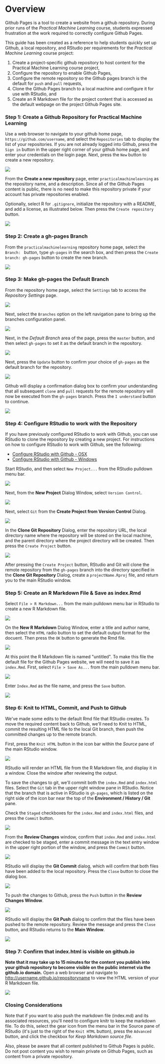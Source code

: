# Overview
Github Pages is a tool to create a website from a github repository. During prior runs of the *Practical Machine Learning* course, students expressed frustration at the work required to correctly configure Github Pages.

This guide has been created as a reference to help students quickly set up Github, a local repository, and RStudio per requirements for the *Practical Machine Learning* course project:

1. Create a project-specific github repository to host content for the Practical Machine Learning course project,
2. Configure the repository to enable Github Pages,
3. Configure the remote repository so the Github pages branch is the default for `push` and `pull` requests,
4. Clone the Github Pages branch to a local machine and configure it for use with RStudio, and
5. Create an R Markdown file for the project content that is accessed as the default webpage on the project Github Pages site.


### Step 1: Create a Github Repository for Practical Machine Learning

Use a web browser to navigate to your github home page, `https://github.com/username`, and select the `Repositories` tab to display the list of your repositories. If you are not already logged into Github, press the `Sign in` button in the upper right corner of your github home page, and enter your credentials on the login page. Next, press the `New` button to create a new repository.

<img src="./images/gh-pages01.png">

From the **Create a new repository** page, enter `practicalmachinelearning` as the repository name, and a description. Since all of the Github Pages content is public, there is no need to make this repository private if your account has private repositories enabled.

Optionally, select R for `.gitignore`, initialize the repository with a README, and add a license, as illustrated below. Then press the `Create repository` button.

<img src="./images/gh-pages02.png">

### Step 2: Create a gh-pages Branch

From the `practicalmachinelearning` repository home page, select the `Branch: ` button, type `gh-pages` in the search box, and then press the `Create branch: gh-pages` button to create the new branch.

<img src="./images/gh-pages03.png">

### Step 3: Make gh-pages the Default Branch

From the repository home page, select the `Settings` tab to access the *Repository Settings* page.

<img src="./images/gh-pages04.png">

Next, select the `Branches` option on the left navigation pane to bring up the branches configuration panel.

<img src="./images/gh-pages05.png">

Next, in the *Default Branch* area of the page, press the `master` button, and then select `gh-pages` to set it as the default branch in the repository.

<img src="./images/gh-pages06.png">

Next, press the `Update` button to confirm your choice of `gh-pages` as the default branch for the repository.

<img src="./images/gh-pages07.png">

Github will display a confirmation dialog box to confirm your understanding that all subsequent `clone` and `pull` requests for the remote repository will now be executed from the `gh-pages` branch. Press the `I understand` button to continue.

<img src="./images/gh-pages08.png">

### Step 4: Configure RStudio to work with the Repository

If you have previously configured RStudio to work with Github, you can use RStudio to clone the repository by creating a new project. For instructions on how to configure RStudio to work with Github, see the following:

* [Configure RStudio with Github - OSX](https://github.com/lgreski/datasciencectacontent/blob/master/markdown/configureRStudioGitOSXVersion.md)
* [Configure RStudio with Github - Windows](https://github.com/lgreski/datasciencectacontent/blob/master/markdown/configureRStudioGitWindowsVersion.md)

Start RStudio, and then select `New Project...` from the RStudio pulldown menu bar.

<img src="./images/gh-pages09.png">

Next, from the **New Project** Dialog Window, select `Version Control`.

<img src="./images/gh-pages10.png">

Next, select `Git` from the **Create Project from Version Control** Dialog.

<img src="./images/gh-pages11.png">

In the **Clone Git Repository** Dialog, enter the repository URL, the local directory name where the repository will be stored on the local machine, and the parent directory where the project directory will be created. Then press the `Create Project` button.

<img src="./images/gh-pages12.png">

After pressing the `Create Project` button, RStudio and Git will clone the remote repository from the `gh-pages` branch into the directory specified in the **Clone Git Repository** Dialog, create a `projectName.Rproj` file, and return you to the main RStudio window.

### Step 5: Create an R Markdown File & Save as index.Rmd

Select `File > R Markdown...` from the main pulldown menu bar in RStudio to create a new R Markdown file.

<img src="./images/gh-pages13.png">

On the **New R Markdown** Dialog Window, enter a title and author name, then select the `HTML` radio button to set the default output format for the docuent. Then press the `OK` button to generate the Rmd file.

<img src="./images/gh-pages14.png">

At this point the R Markdown file is named "untitled". To make this file the default file for the Github Pages website, we will need to save it as `index.Rmd`. First, select `File > Save As...` from the main pulldown menu bar.

<img src="./images/gh-pages15.png">

Enter `Index.Rmd` as the file name, and press the `Save` button.

<img src="./images/gh-pages16.png">

### Step 6: Knit to HTML, Commit, and Push to Github

We've made some edits to the default Rmd file that RStudio creates. To move the required content back to Github, we'll need to Knit to HTML, commit the resulting HTML file to the local Git branch, then push the committed changes up to the remote branch.

First, press the `Knit HTML` button in the icon bar within the *Source* pane of the main RStudio window.

<img src="./images/gh-pages17.png">

RStudio will render an HTML file from the R Markdown file, and display it in a window. Close the window after reviewing the output.

To save the changes to git, we'll commit both the `index.Rmd` and `index.html` files. Select the `Git` tab in the upper right window pane in RStudio. Notice that the branch that is active in RStudio is `gh-pages`, which is listed on the right side of the icon bar near the top of the **Environment / History / Git** pane.

Check the `Staged` checkboxes for the `index.Rmd` and `index.html` files, and press the `Commit` button.

<img src="./images/gh-pages18.png">

From the **Review Changes** window, confirm that `index.Rmd` and `index.html` are checked to be staged, enter a commit message in the text entry window in the upper right portion of the window, and press the `Commit` button.

<img src="./images/gh-pages19.png">

RStudio will display the **Git Commit** dialog, which will confirm that both files have been added to the local repository. Press the `Close` button to close the dialog box.

<img src="./images/gh-pages20.png">

To push the changes to Github, press the `Push` button in the **Review Changes Window**.

<img src="./images/gh-pages21.png">

RStudio will display the **Git Push** dialog to confirm that the files have been pushed to the remote repository. Review the message and press the `Close` button, and RStudio returns to the **Main Window**.

<img src="./images/gh-pages22.png">

### Step 7: Confirm that index.html is visible on github.io

<strong>Note that it may take up to 15 minutes for the content you publish into your github repository to become visible on the public internet via the github.io domain.</strong> Open a web browser and navigate to http://username.github.io/repositoryname to view the HTML version of your R Markdown file.

<img src="./images/gh-pages23.png">

### Closing Considerations

Note that if you want to also push the markdown file (index.md) and its associated resources, you'll need to configure knitr to keep the markdown file. To do this, select the gear icon from the menu bar in the Source pane of RStudio (it's just to the right of the `Knit HTML` button), press the `Advanced` button, and click the checkbox for *Keep Markdown source file*.  

Also, please be aware that all content published to Github Pages is public. Do not post content you wish to remain private on Github Pages, such as content from a private repository.
